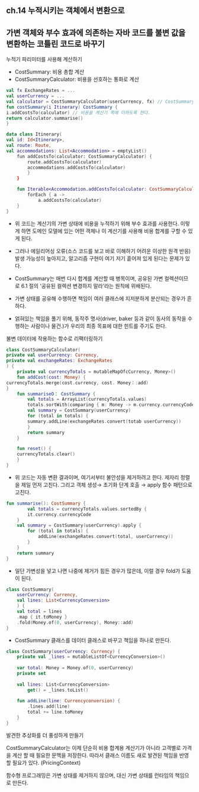 ## ch.14 누적시키는 객체에서 변환으로

## 가변 객체와 부수 효과에 의존하는 자바 코드를 불변 값을 변환하는 코틀린 코드로 바꾸기

누적기 파리미터를 사용해 계산하기

- CostSummary: 비용 총합 계산
- CostSummaryCalculator: 비용을 선호하는 통화로 계산

```kotlin
val fx ExchangeRates = ...
val userCurrency = ...
val calculator = CostSummaryCalculator(userCurrency, fx) // CostSummaryCalculator 생성
fun costSummary(i Itinerary) CostSummary {
i.addCostsTo(calculator) // 비용을 계산기 쪽에 더하도록 한다.
return calculator.summarise()
}
```

```kotlin
data class Itinerary(
val id: Id<Itinerary>,
val route: Route,
val accommodations: List<Accommodation> = emptyList()
	fun addCostsTo(calculator: CostSummaryCalculator) {
		route.addCostsTo(calculator)
		accommodations.addCostsTo(calculator)
		}
	}

	fun Iterable<Accommodation.addCostsTo(calculator: CostSummaryCalculator) {
		forEach { a ->
			a.addCostsTo(calculator)
	}
}
```

- 위 코드는 계산기의 가변 상태에 비용을 누적하기 위해 부수 효과를 사용한다. 이렇게 하면 도메인 모델에 있는 어떤 객체나 이 계산기를 사용해 비용 합계를 구할 수 있게 된다.
- 그러나 에일리어싱 오류(소스 코드를 보고 바로 이해하기 어려운 이상한 원격 반응) 발생 가능성이 높아지고, 알고리즘 구현이 여기 저기 흩어져 있게 된다는 문제가 있다.
- CostSummary는 매번 다시 합계를 계산할 때 병목이며, 공유된 가변 컬렉션이므로 6.1 절의 ‘공유된 컬렉션 변경하지 말라’라는 원칙에 위배된다.

- 가변 상태를 공유해 수행하면 책임이 여러 클래스에 지저분하게 분산되는 경우가 흔하다.
- 얽혀있는 책임을 풀기 위해, 동작주 명사(driver, baker 등과 같이 동사의 동작을 수행하는 사람이나 물건.)가 우리의 최종 목표에 대한 힌트를 주기도 한다.

불변 데이터에 작용하는 함수로 리팩터링하기 

```kotlin
class CostSummaryCalculator(
private val userCurrency: Currency,
private val exchangeRates: ExchangeRates
) {
	private val currencyTotals = mutableMapOfcCurrency, Money>()
	fun addCost(cost: Money) {
currencyTotals.merge(cost.currency, cost. Money：:add)
}
	fun summariseO： CostSummary {
		val totals = ArrayList(currencyTotals.values)
		totals.sortWith(comparing { m: Money -> m.currency.currencyCode })
		val summary = CostSummary(userCurrency)
		for (total in totals) {
		summary.addLine(exchangeRates.convert(totab userCurrency))
		}
		return summary
	}

	fun reset() {
	currencyTotals.clear()
	}
}
```

- 위 코드는 자동 변환 결과이며, 여기서부터 불안성을 제거하려고 한다. 제자리 정렬을 제일 먼저 고친다. 그리고 객체 생성→ 초기화 단계 호출 → apply 함수 패턴으로 고친다.

```kotlin
fun summarise(): CostSummary {
		val totals = currencyTotals.values.sortedBy {
		it.currency.currencyCode
	}
	val summary = CostSummary(userCurrency).apply {
		for (total in totals) {
			addLine(exchangeRates.convert(total, userCurrency))
		}
	}
	return summary
}
```

- 일단 가변성을 넣고 나면 나중에 제거가 힘든 경우가 많은데, 이럴 경우 fold가 도움이 된다.

```kotlin
class CostSummary(
	userCurrency: Currency,
	val lines: List<CurrencyConversion>
	) {
	val total = lines
	.map { it.toMoney }
	.fold(Money.of(0, userCurrency), Money::add)
}
```

- CostSummary 클래스를 데이터 클래스로 바꾸고 책임을 하나로 만든다.

```kotlin
class CostSummary(userCurrency: Currency) {
	private val _lines = mutableListOf<CurrencyConversion>()
	
	var total: Money = Money.of(0, userCurrency)
	private set
	
	val lines: List<CurrencyConversion>
		get() = _lines.toList()
	
	fun addLine(line: Currencyconversion) {
		.lines.add(line)
		total += line.toMoney
	}
}
```

발견한 추상화를 더 풍성하게 만들기

CostSummaryCalculator는 이제 단순히 비용 합계용 계산기가 아니라 고객별로 가격을 계산 할 때 필요한 문맥을 저장한다. 따라서 클래스 이름도 새로 발견된 책임을 반영할 필요가 있다. (PricingContext)

함수형 프로그래밍은 가변 상태를 제거하지 않으며, 대신 가변 상태를 런타임의 책임으로 만든다.
